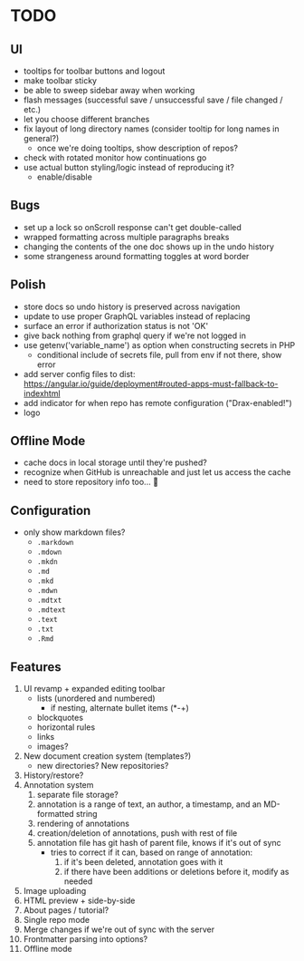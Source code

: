 # TODO

## UI
* tooltips for toolbar buttons and logout
* make toolbar sticky
* be able to sweep sidebar away when working
* flash messages (successful save / unsuccessful save / file changed / etc.)
* let you choose different branches
* fix layout of long directory names (consider tooltip for long names in general?)
  * once we're doing tooltips, show description of repos?
* check with rotated monitor how continuations go
* use actual button styling/logic instead of reproducing it?
    * enable/disable

## Bugs
* set up a lock so onScroll response can't get double-called
* wrapped formatting across multiple paragraphs breaks
* changing the contents of the one doc shows up in the undo history
* some strangeness around formatting toggles at word border

## Polish
* store docs so undo history is preserved across navigation
* update to use proper GraphQL variables instead of replacing
* surface an error if authorization status is not 'OK'
* give back nothing from graphql query if we're not logged in
* use getenv('variable_name') as option when constructing secrets in PHP
    - conditional include of secrets file, pull from env if not there, show error
* add server config files to dist: https://angular.io/guide/deployment#routed-apps-must-fallback-to-indexhtml
* add indicator for when repo has remote configuration ("Drax-enabled!")
* logo

## Offline Mode
* cache docs in local storage until they're pushed? 
* recognize when GitHub is unreachable and just let us access the cache
* need to store repository info too... 😬

## Configuration
* only show markdown files?
  * `.markdown`
  * `.mdown`
  * `.mkdn`
  * `.md`
  * `.mkd`
  * `.mdwn`
  * `.mdtxt`
  * `.mdtext`
  * `.text`
  * `.txt`
  * `.Rmd`

## Features
1. UI revamp + expanded editing toolbar
    - lists (unordered and numbered)
        - if nesting, alternate bullet items (*-+)
    - blockquotes
    - horizontal rules
    - links
    - images? 
2. New document creation system (templates?)
    - new directories? New repositories? 
3. History/restore? 
4. Annotation system
    1. separate file storage?
    2. annotation is a range of text, an author, a timestamp, and an MD-formatted string
    3. rendering of annotations
    4. creation/deletion of annotations, push with rest of file
    5. annotation file has git hash of parent file, knows if it's out of sync
       - tries to correct if it can, based on range of annotation: 
         1. if it's been deleted, annotation goes with it
         2. if there have been additions or deletions before it, modify as needed
5. Image uploading
6. HTML preview + side-by-side
7. About pages / tutorial?
8. Single repo mode
9. Merge changes if we're out of sync with the server
10. Frontmatter parsing into options? 
11. Offline mode
